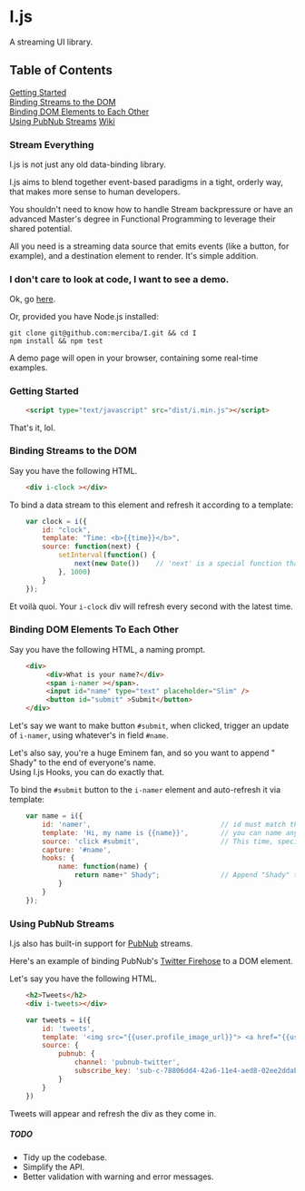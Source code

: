 I.js
====

A streaming UI library.

## Table of Contents

[Getting Started](#getting-started)  
[Binding Streams to the DOM](#binding-streams-to-the-dom)  
[Binding DOM Elements to Each Other](#binding-dom-elements-to-each-other)  
[Using PubNub Streams](#using-pubnub-streams)
[Wiki](https://github.com/merciba/I/wiki)

### Stream Everything

I.js is not just any old data-binding library. 

I.js aims to blend together event-based paradigms in a tight, orderly way, that makes more sense to human developers. 

You shouldn't need to know how to handle Stream backpressure or have an advanced Master's degree in Functional Programming to leverage their shared potential. 

All you need is a streaming data source that emits events (like a button, for example), and a destination element to render. It's simple addition.  

### I don't care to look at code, I want to see a demo.

Ok, go [here](http://merciba.com/i).

Or, provided you have Node.js installed:

```
git clone git@github.com:merciba/I.git && cd I
npm install && npm test
```

A demo page will open in your browser, containing some real-time examples.

### Getting Started
```HTML
	<script type="text/javascript" src="dist/i.min.js"></script>
```

That's it, lol.

### Binding Streams to the DOM

Say you have the following HTML.

```HTML
	<div i-clock ></div>
```

To bind a data stream to this element and refresh it according to a template:

```JavaScript
	var clock = i({
		id: "clock",
		template: "Time: <b>{{time}}</b>",
		source: function(next) {
			setInterval(function() {
				next(new Date())  	// 'next' is a special function that sends data down the pipe. 
			}, 1000)
		}
	});
```

Et voilà quoi. Your `i-clock` div will refresh every second with the latest time.

### Binding DOM Elements To Each Other

Say you have the following HTML, a naming prompt.

```HTML
	<div>
		 <div>What is your name?</div>
		 <span i-namer ></span>.
		 <input id="name" type="text" placeholder="Slim" />
		 <button id="submit" >Submit</button>
	</div>
```

Let's say we want to make button `#submit`, when clicked, trigger an update of `i-namer`, using whatever's in field `#name`. 

Let's also say, you're a huge Eminem fan, and so you want to append " Shady" to the end of everyone's name.  
Using I.js Hooks, you can do exactly that.

To bind the `#submit` button to the `i-namer` element and auto-refresh it via template:

```JavaScript
	var name = i({
    	id: 'namer',								// id must match the i-* attribute, in this case - i-namer
    	template: 'Hi, my name is {{name}}', 		// you can name any variables in your template with {{variable}}, i.js will automatically save them and use them
		source: 'click #submit', 					// This time, specify 'source' with the method and element id. Similar to Backbone.js views
        capture: '#name',
        hooks: {
        	name: function(name) { 			
				return name+" Shady"; 				// Append "Shady" to the end of every name passed through
			}			 
        }
	});
```

### Using PubNub Streams

I.js also has built-in support for [PubNub](http://www.pubnub.com/developers/tutorials/publish-subscribe/) streams. 

Here's an example of binding PubNub's [Twitter Firehose](http://www.pubnub.com/developers/data-streams/twitter-stream) to a DOM element.

Let's say you have the following HTML.

```HTML
	<h2>Tweets</h2>
    <div i-tweets></div>
```

```JavaScript
	var tweets = i({
        id: 'tweets',
        template: '<img src="{{user.profile_image_url}}"> <a href="{{user.url}}">{{user.screen_name}}</a><p>{{text}}</p>',
        source: {
			pubnub: {
				channel: 'pubnub-twitter',										// Use any PubNub channel name
				subscribe_key: 'sub-c-78806dd4-42a6-11e4-aed8-02ee2ddab7fe' 	// Use any PubNub subscribe key
			}
		}
    })
```

Tweets will appear and refresh the div as they come in. 

##### TODO

* Tidy up the codebase.
* Simplify the API. 
* Better validation with warning and error messages.